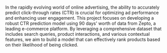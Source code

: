  In the rapidly evolving world of online advertising, the ability to accurately predict click-through
 rates (CTR) is crucial for optimizing ad performance and enhancing user engagement. This
 project focuses on developing a robust CTR prediction model using 90 days' worth of data from
 Zepto, a leading e-commerce platform. By leveraging a comprehensive dataset that includes
 search queries, product interactions, and various contextual features, we aim to build a model
 that can effectively rank products based on their likelihood of being clicked.
